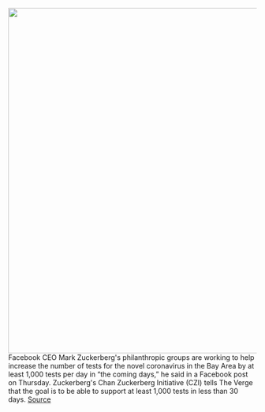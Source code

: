 <img src='https://cdn.vox-cdn.com/thumbor/f1wlv9F88gkcqHGcdsxOMPXPIkA=/0x0:6219x4146/1200x800/filters:focal(2613x1576:3607x2570)/cdn.vox-cdn.com/uploads/chorus_image/image/66533581/1178141588.jpg.0.jpg' width='700px' /><br/>
Facebook CEO Mark Zuckerberg's philanthropic groups are working to help increase the number of tests for the novel coronavirus in the Bay Area by at least 1,000 tests per day in “the coming days,” he said in a Facebook post on Thursday. Zuckerberg's Chan Zuckerberg Initiative (CZI) tells The Verge that the goal is to be able to support at least 1,000 tests in less than 30 days.
<a href='https://www.theverge.com/2020/3/20/21187521/mark-zuckerberg-chan-initiative-biohub-ucsf-covid-19-testing-coronavirus'> Source <a/>